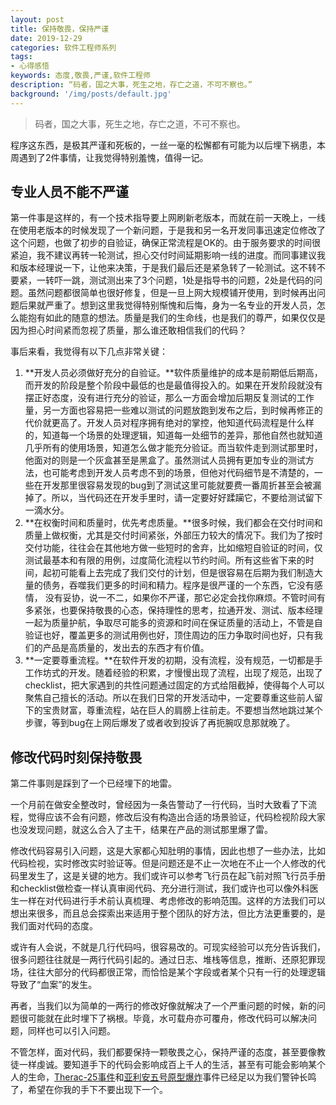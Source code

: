 ```yaml
---
layout: post
title: 保持敬畏，保持严谨
date: 2019-12-29
categories: 软件工程师系列
tags: 
- 心得感悟
keywords: 态度,敬畏,严谨,软件工程师
description: “码者，国之大事，死生之地，存亡之道，不可不察也。”
background: '/img/posts/default.jpg'
---
```


> 码者，国之大事，死生之地，存亡之道，不可不察也。

程序这东西，是极其严谨和死板的，一丝一毫的松懈都有可能为以后埋下祸患，本周遇到了2件事情，让我觉得特别羞愧，值得一记。

## 专业人员不能不严谨

第一件事是这样的，有一个技术指导要上网刷新老版本，而就在前一天晚上，一线在使用老版本的时候发现了一个新问题，于是我和另一名开发同事迅速定位修改了这个问题，也做了初步的自验证，确保正常流程是OK的。由于服务要求的时间很紧迫，我不建议再转一轮测试，担心交付时间延期影响一线的进度。而同事建议我和版本经理说一下，让他来决策，于是我们最后还是紧急转了一轮测试。这不转不要紧，一转吓一跳，测试测出来了3个问题，1处是指导书的问题，2处是代码的问题。虽然问题都很简单也很好修复，但是一旦上网大规模铺开使用，到时候再出问题后果就严重了。想到这里我觉得特别惭愧和后悔，身为一名专业的开发人员，怎么能抱有如此的随意的想法。质量是我们的生命线，也是我们的尊严，如果仅仅是因为担心时间紧而忽视了质量，那么谁还敢相信我们的代码？

事后来看，我觉得有以下几点非常关键：

1. **开发人员必须做好充分的自验证。**软件质量维护的成本是前期低后期高，而开发的阶段是整个阶段中最低的也是最值得投入的。如果在开发阶段就没有摆正好态度，没有进行充分的验证，那么一方面会增加后期反复测试的工作量，另一方面也容易把一些难以测试的问题放跑到发布之后，到时候再修正的代价就更高了。开发人员对程序拥有绝对的掌控，他知道代码流程是什么样的，知道每一个场景的处理逻辑，知道每一处细节的差异，那他自然也就知道几乎所有的使用场景，知道怎么做才能充分验证。而当软件走到测试那里时，他面对的则是一个灰盒甚至是黑盒了。虽然测试人员拥有更加专业的测试方法，也可能考虑到开发人员考虑不到的场景，但他对代码细节是不清楚的，一些在开发那里很容易发现的bug到了测试这里可能就要费一番周折甚至会被漏掉了。所以，当代码还在开发手里时，请一定要好好蹂躏它，不要给测试留下一滴水分。
2. **在权衡时间和质量时，优先考虑质量。**很多时候，我们都会在交付时间和质量上做权衡，尤其是交付时间紧张，外部压力较大的情况下。我们为了按时交付功能，往往会在其他地方做一些短时的舍弃，比如缩短自验证的时间，仅测试最基本和有限的用例，过度简化流程以节约时间。所有这些省下来的时间，起初可能看上去完成了我们交付的计划，但是很容易在后期为我们制造大量的债务，吞噬我们更多的时间和精力。程序是很严谨的一个东西，它没有感情， 没有妥协，说一不二，如果你不严谨，那它必定会找你麻烦。不管时间有多紧张，也要保持敬畏的心态，保持理性的思考，拉通开发、测试、版本经理一起为质量护航，争取尽可能多的资源和时间在保证质量的活动上，不管是自验证也好，覆盖更多的测试用例也好，顶住周边的压力争取时间也好，只有我们的产品是高质量的，发出去的东西才有价值。
3. **一定要尊重流程。**在软件开发的初期，没有流程，没有规范，一切都是手工作坊式的开发。随着经验的积累，才慢慢出现了流程，出现了规范，出现了checklist，把大家遇到的共性问题通过固定的方式给阻截掉，使得每个人可以聚焦自己擅长的活动。所以在我们日常的开发活动中，一定要尊重这些前人留下的宝贵财富，尊重流程，站在巨人的肩膀上往前走。不要想当然地跳过某个步骤，等到bug在上网后爆发了或者收到投诉了再扼腕叹息那就晚了。

## 修改代码时刻保持敬畏

第二件事则是踩到了一个已经埋下的地雷。

一个月前在做安全整改时，曾经因为一条告警动了一行代码，当时大致看了下流程，觉得应该不会有问题，修改后没有构造出合适的场景验证，代码检视阶段大家也没发现问题，就这么合入了主干，结果在产品的测试那里爆了雷。

修改代码容易引入问题，这是大家都心知肚明的事情，因此也想了一些办法，比如代码检视，实时修改实时验证等。但是问题还是不止一次地在不止一个人修改的代码里发生了，这是关键的地方。我们或许可以参考飞行员在起飞前对照飞行员手册和checklist做检查一样认真审阅代码、充分进行测试，我们或许也可以像外科医生一样在对代码进行手术前认真梳理、考虑修改的影响范围。这样的方法我们可以想出来很多，而且总会探索出来适用于整个团队的好方法，但比方法更重要的，是我们面对代码的态度。

或许有人会说，不就是几行代码吗，很容易改的。可现实经验可以充分告诉我们，很多问题往往就是一两行代码引起的。通过日志、堆栈等信息，推断、还原犯罪现场，往往大部分的代码都很正常，而恰恰是某个字段或者某个只有一行的处理逻辑导致了“血案”的发生。

再者，当我们以为简单的一两行的修改好像就解决了一个严重问题的时候，新的问题很可能就在此时埋下了祸根。毕竟，水可载舟亦可覆舟，修改代码可以解决问题，同样也可以引入问题。

不管怎样，面对代码，我们都要保持一颗敬畏之心，保持严谨的态度，甚至要像教徒一样虔诚。要知道手下的代码会影响成百上千人的生活，甚至有可能会影响某个人的生命，[Therac-25事件](https://zh.wikipedia.org/wiki/Therac-25%E6%A1%88%E4%BE%8B)和[亚利安五号原型爆炸](https://zh.wikipedia.org/wiki/%E4%BA%9E%E5%88%A9%E5%AE%895%E8%99%9F%E9%81%8B%E8%BC%89%E7%81%AB%E7%AE%AD)事件已经足以为我们警钟长鸣了，希望在你我的手下不要出现下一个。
